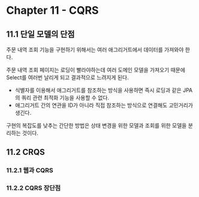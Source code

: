 # Chapter 11 - CQRS

## 11.1 단일 모델의 단점

주문 내역 조회 기능을 구현하기 위해서는 여러 애그리거트에서 데이터를 가져와야 한다.

주문 내역 조회 페이지는 로딩이 빨라야하는데 여러 도메인 모델을 가져오기 때문에 Select를 여러번 날리게 되고 결과적으로 느려지게 된다.

- 식별자를 이용해서 애그리거트를 참조하는 방식을 사용하면 즉시 로딩과 같은 JPA 의 쿼리 관련 최적화 기능을 사용할 수 없다.
- 애그리거트 간의 연관을 ID가 아니라 직접 참조하는 방식으로 연결해도 고민거리가 생긴다.

구현의 복잡도를 낮추는 간단한 방법은 상태 변경을 위한 모델과 조회를 위한 모델을 분리하는 것이다.

## 11.2 CRQS

### 11.2.1 웹과 CQRS

### 11.2.2 CQRS 장단점